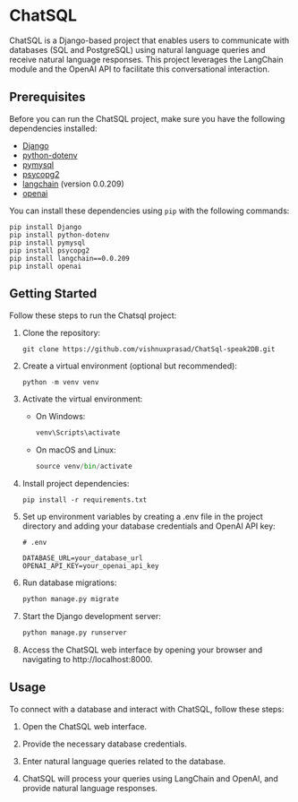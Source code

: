 # ChatSQL

ChatSQL is a Django-based project that enables users to communicate with databases (SQL and PostgreSQL) using natural language queries and receive natural language responses. This project leverages the LangChain module and the OpenAI API to facilitate this conversational interaction.

## Prerequisites

Before you can run the ChatSQL project, make sure you have the following dependencies installed:

- [Django](https://www.djangoproject.com/)
- [python-dotenv](https://pypi.org/project/python-dotenv/)
- [pymysql](https://pypi.org/project/pymysql/)
- [psycopg2](https://pypi.org/project/psycopg2/)
- [langchain](https://pypi.org/project/langchain/) (version 0.0.209)
- [openai](https://pypi.org/project/openai/)

You can install these dependencies using `pip` with the following commands:

```
pip install Django
pip install python-dotenv
pip install pymysql
pip install psycopg2
pip install langchain==0.0.209
pip install openai
```
## Getting Started

Follow these steps to run the Chatsql project:

1. Clone the repository:

   ```
   git clone https://github.com/vishnuxprasad/ChatSql-speak2DB.git
   ```

2. Create a virtual environment (optional but recommended):

   ```python
   python -m venv venv
   ```

3. Activate the virtual environment:

   - On Windows:
      ```python
      venv\Scripts\activate
      ```
   - On macOS and Linux:
      ```python
      source venv/bin/activate
      ```

4. Install project dependencies:

    ```
    pip install -r requirements.txt
   ```

5. Set up environment variables by creating a .env file in the project directory and adding your database credentials and OpenAI API key:

   ```
   # .env

   DATABASE_URL=your_database_url
   OPENAI_API_KEY=your_openai_api_key
   ```

6. Run database migrations:

   ```python
   python manage.py migrate
   ```

7. Start the Django development server:

   ```python
   python manage.py runserver
   ```

8. Access the ChatSQL web interface by opening your browser and navigating to http://localhost:8000.

## Usage
To connect with a database and interact with ChatSQL, follow these steps:

1. Open the ChatSQL web interface.

2. Provide the necessary database credentials.

3. Enter natural language queries related to the database.

4. ChatSQL will process your queries using LangChain and OpenAI, and provide natural language responses.